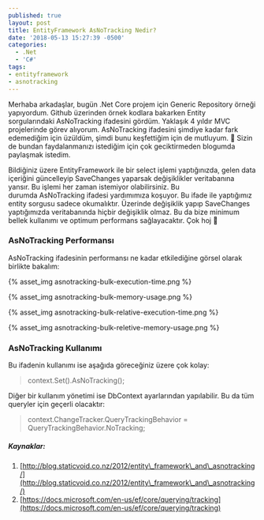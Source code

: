```yaml
---
published: true
layout: post
title: EntityFramework AsNoTracking Nedir?
date: '2018-05-13 15:27:39 -0500'
categories:
  - .Net
  - 'C#'
tags:
- entityframework
- asnotracking
---
```

Merhaba arkadaşlar, bugün .Net Core projem için Generic Repository örneği yapıyordum. Github üzerinden örnek kodlara bakarken Entity sorgularındaki AsNoTracking ifadesini gördüm. Yaklaşık 4 yıldır MVC projelerinde görev alıyorum. AsNoTracking ifadesini şimdiye kadar fark edemediğim için üzüldüm, şimdi bunu keşfettiğim için de mutluyum. 🙂 Sizin de bundan faydalanmanızı istediğim için çok geciktirmeden blogumda paylaşmak istedim.

Bildiğiniz üzere EntityFramework ile bir select işlemi yaptığınızda, gelen data içeriğini güncelleyip SaveChanges yaparsak değişiklikler veritabanına yansır. Bu işlemi her zaman istemiyor olabilirsiniz. Bu durumda AsNoTracking ifadesi yardımımıza koşuyor. Bu ifade ile yaptığımız entity sorgusu sadece okumalıktır. Üzerinde değişiklik yapıp SaveChanges yaptığımızda veritabanında hiçbir değişiklik olmaz. Bu da bize minimum bellek kullanımı ve optimum performans sağlayacaktır. Çok hoj 🙂
<!--more-->
### AsNoTracking Performansı

AsNoTracking ifadesinin performansı ne kadar etkilediğine görsel olarak birlikte bakalım:

{% asset_img asnotracking-bulk-execution-time.png %} 

{% asset_img asnotracking-bulk-memory-usage.png %} 

{% asset_img asnotracking-bulk-relative-execution-time.png %} 

{% asset_img asnotracking-bulk-reletive-memory-usage.png %} 

### AsNoTracking Kullanımı

Bu ifadenin kullanımı ise aşağıda göreceğiniz üzere çok kolay:

> context.Set<TEntity>().AsNoTracking();

Diğer bir kullanım yönetimi ise DbContext ayarlarından yapılabilir. Bu da tüm queryler için geçerli olacaktır:

> context.ChangeTracker.QueryTrackingBehavior = QueryTrackingBehavior.NoTracking;

##### Kaynaklar:

1.  [http://blog.staticvoid.co.nz/2012/entity\_framework\_and\_asnotracking/](http://blog.staticvoid.co.nz/2012/entity\_framework\_and\_asnotracking/)
2.  [https://docs.microsoft.com/en-us/ef/core/querying/tracking](https://docs.microsoft.com/en-us/ef/core/querying/tracking)
